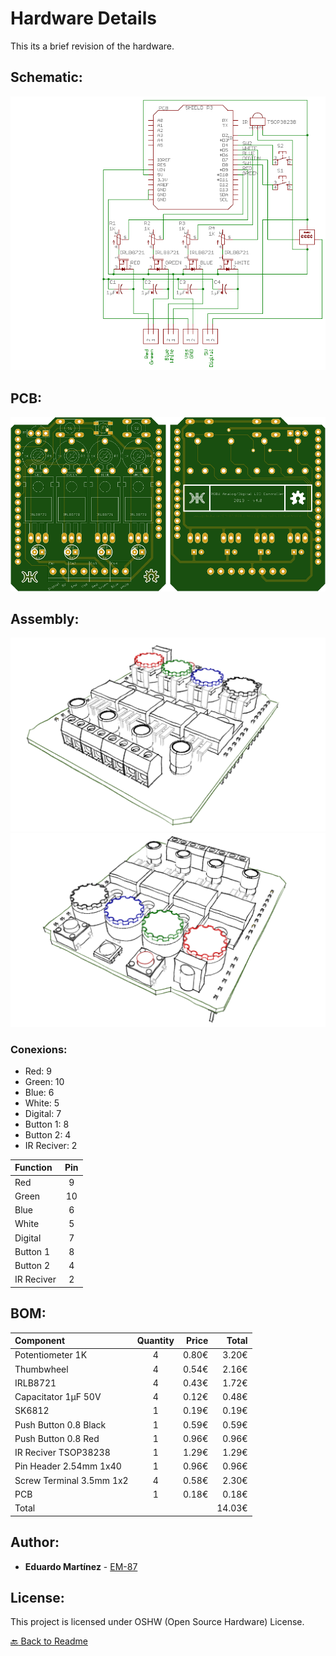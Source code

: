 # Hardware Details

This its a brief revision of the hardware.

## Schematic:

![Schematic](./Images/Schematic.png)

## PCB:

![PCB](./Images/PCB.png)

## Assembly:

![Assembly](./Images/Assembly%202.png)
![Assembly](./Images/Assembly%203.png)

### Conexions:

* Red: 9            
* Green: 10            
* Blue: 6            
* White: 5            
* Digital: 7
* Button 1: 8
* Button 2: 4
* IR Reciver: 2

|  Function  | Pin | 
| :--------- | :-: | 
| Red        |  9  | 
| Green      |  10 | 
| Blue       |  6  | 
| White      |  5  | 
| Digital    |  7  | 
| Button 1   |  8  | 
| Button 2   |  4  |
| IR Reciver |  2  |



## BOM:

| Component                | Quantity    | Price | Total  |
| :----------------------- | :---------: | ----: | -----: |
| Potentiometer 1K         | 4           | 0.80€ |  3.20€ |
| Thumbwheel               | 4           | 0.54€ |  2.16€ |
| IRLB8721                 | 4           | 0.43€ |  1.72€ |
| Capacitator 1µF 50V      | 4           | 0.12€ |  0.48€ |
| SK6812                   | 1           | 0.19€ |  0.19€ | 
| Push Button 0.8 Black    | 1           | 0.59€ |  0.59€ |
| Push Button 0.8 Red      | 1           | 0.96€ |  0.96€ |
| IR Reciver TSOP38238     | 1           | 1.29€ |  1.29€ |
| Pin Header 2.54mm 1x40   | 1           | 0.96€ |  0.96€ | 
| Screw Terminal 3.5mm 1x2 | 4           | 0.58€ |  2.30€ |
| PCB                      | 1           | 0.18€ |  0.18€ |
| Total                    |             |       | 14.03€ |

## Author:

* **Eduardo Martínez** - [EM-87](https://github.com/EM-87/)

## License:

This project is licensed under OSHW (Open Source Hardware) License.

[:back: Back to Readme](https://github.com/EM-87/RGBW-Analog-Digital-LED-Controller)

